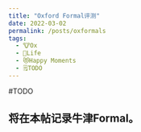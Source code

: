 ```yaml
---
title: "Oxford Formal评测"
date: 2022-03-02
permalink: /posts/oxformals
tags:
  - 🐮Ox
  - 🍜Life
  - 😻Happy Moments
  - 🗒TODO
---
```


#TODO
## 将在本帖记录牛津Formal。